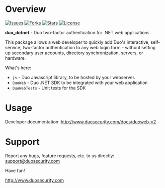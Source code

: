 # Overview

[![Issues](https://img.shields.io/github/issues/duosecurity/duo_dotnet)](https://github.com/duosecurity/duo_dotnet/issues)
[![Forks](https://img.shields.io/github/forks/duosecurity/duo_dotnet)](https://github.com/duosecurity/duo_dotnet/network/members)
[![Stars](https://img.shields.io/github/stars/duosecurity/duo_dotnet)](https://github.com/duosecurity/duo_dotnet/stargazers)
[![License](https://img.shields.io/badge/License-View%20License-orange)](https://github.com/duosecurity/duo_dotnet/blob/master/LICENSE)

**duo_dotnet** - Duo two-factor authentication for .NET web applications

This package allows a web developer to quickly add Duo's interactive, self-service, two-factor authentication to any web login form - without setting up secondary user accounts, directory synchronization, servers, or hardware.

What's here:

* `js` - Duo Javascript library, to be hosted by your webserver.
* `DuoWeb` - Duo .NET SDK to be integrated with your web application
* `DuoWebTests` - Unit tests for the SDK

# Usage

Developer documentation: <http://www.duosecurity.com/docs/duoweb-v2>

# Support

Report any bugs, feature requests, etc. to us directly:
support@duosecurity.com

Have fun!

<http://www.duosecurity.com>
